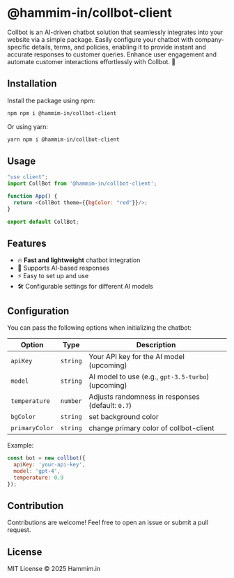 # @hammim-in/collbot-client

Collbot is an AI-driven chatbot solution that seamlessly integrates into your website via a simple package. Easily configure your chatbot with company-specific details, terms, and policies, enabling it to provide instant and accurate responses to customer queries. Enhance user engagement and automate customer interactions effortlessly with Collbot. 🚀

## Installation

Install the package using npm:

```sh
npm npm i @hammim-in/collbot-client
```

Or using yarn:

```sh
yarn npm i @hammim-in/collbot-client
```

## Usage

```javascript
"use client";
import CollBot from '@hammim-in/collbot-client';

function App() {
  return <CollBot theme={{bgColor: "red"}}/>;
}

export default CollBot;
```

## Features

- 🔥 **Fast and lightweight** chatbot integration
- 🤖 Supports AI-based responses
- ⚡ Easy to set up and use
- 🛠 Configurable settings for different AI models

## Configuration

You can pass the following options when initializing the chatbot:

| Option  | Type   | Description |
|---------|--------|-------------|
| `apiKey` | `string` | Your API key for the AI model (upcoming) |
| `model`  | `string` | AI model to use (e.g., `gpt-3.5-turbo`) (upcoming) |
| `temperature` | `number` | Adjusts randomness in responses (default: `0.7`) |
| `bgColor` | `string` | set background color |
| `primaryColor` | `string` | change primary color of collbot-client |

Example:

```javascript
const bot = new collbot({
  apiKey: 'your-api-key',
  model: 'gpt-4',
  temperature: 0.9
});
```

## Contribution

Contributions are welcome! Feel free to open an issue or submit a pull request.

## License

MIT License © 2025 Hammim.in

